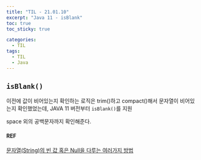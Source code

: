 ```yaml
---
title: "TIL - 21.01.10"
excerpt: "Java 11 - isBlank"
toc: true
toc_sticky: true

categories:
  - TIL
tags:
  - TIL
  - Java
---
```


## `isBlank()` 

이전에 값이 비어있는지 확인하는 로직은 trim()하고 compact()해서 문자열이 비어있는지 확인했었는데, JAVA 11 버전부터 `isBlank()`를 지원

space 외의 공백문자까지 확인해준다.

#### REF
[문자열(String)의 빈 값 혹은 Null을 다루는 여러가지 방법](https://thisisnew-storage.tistory.com/3)
